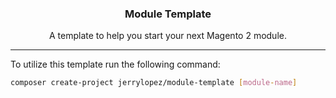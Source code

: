 <h3 align="center">Module Template</h3>

<p align="center">A template to help you start your next Magento 2 module.</p>

<hr />

To utilize this template run the following command:

```bash
composer create-project jerrylopez/module-template [module-name]
```